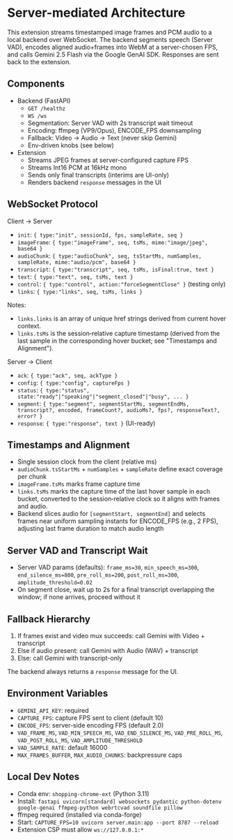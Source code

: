 # Server-mediated Architecture

This extension streams timestamped image frames and PCM audio to a local backend over WebSocket. The backend segments speech (Server VAD), encodes aligned audio+frames into WebM at a server-chosen FPS, and calls Gemini 2.5 Flash via the Google GenAI SDK. Responses are sent back to the extension.

## Components

-   Backend (FastAPI)
    -   `GET /healthz`
    -   `WS /ws`
    -   Segmentation: Server VAD with 2s transcript wait timeout
    -   Encoding: ffmpeg (VP9/Opus), ENCODE_FPS downsampling
    -   Fallback: Video → Audio → Text (never skip Gemini)
    -   Env-driven knobs (see below)
-   Extension
    -   Streams JPEG frames at server-configured capture FPS
    -   Streams Int16 PCM at 16kHz mono
    -   Sends only final transcripts (interims are UI-only)
    -   Renders backend `response` messages in the UI

## WebSocket Protocol

Client → Server

-   `init`: `{ type:"init", sessionId, fps, sampleRate, seq }`
-   `imageFrame`: `{ type:"imageFrame", seq, tsMs, mime:"image/jpeg", base64 }`
-   `audioChunk`: `{ type:"audioChunk", seq, tsStartMs, numSamples, sampleRate, mime:"audio/pcm", base64 }`
-   `transcript`: `{ type:"transcript", seq, tsMs, isFinal:true, text }`
-   `text`: `{ type:"text", seq, tsMs, text }`
-   `control`: `{ type:"control", action:"forceSegmentClose" }` (testing only)
-   `links`: `{ type:"links", seq, tsMs, links }`

Notes:
- `links.links` is an array of unique href strings derived from current hover context.
- `links.tsMs` is the session‑relative capture timestamp (derived from the last sample in the corresponding hover bucket; see "Timestamps and Alignment").

Server → Client

-   `ack`: `{ type:"ack", seq, ackType }`
-   `config`: `{ type:"config", captureFps }`
-   `status`: `{ type:"status", state:"ready"|"speaking"|"segment_closed"|"busy", ... }`
-   `segment`: `{ type:"segment", segmentStartMs, segmentEndMs, transcript?, encoded, frameCount?, audioMs?, fps?, responseText?, error? }`
-   `response`: `{ type:"response", text }` (UI-ready)

## Timestamps and Alignment

-   Single session clock from the client (relative ms)
-   `audioChunk.tsStartMs` + `numSamples` + `sampleRate` define exact coverage per chunk
-   `imageFrame.tsMs` marks frame capture time
-   `links.tsMs` marks the capture time of the last hover sample in each bucket, converted to the session‑relative clock so it aligns with frames and audio.
-   Backend slices audio for `[segmentStart, segmentEnd]` and selects frames near uniform sampling instants for ENCODE_FPS (e.g., 2 FPS), adjusting last frame duration to match audio length

## Server VAD and Transcript Wait

-   Server VAD params (defaults): `frame_ms=30`, `min_speech_ms=300`, `end_silence_ms=800`, `pre_roll_ms=200`, `post_roll_ms=300`, `amplitude_threshold=0.02`
-   On segment close, wait up to 2s for a final transcript overlapping the window; if none arrives, proceed without it

## Fallback Hierarchy

1. If frames exist and video mux succeeds: call Gemini with Video + transcript
2. Else if audio present: call Gemini with Audio (WAV) + transcript
3. Else: call Gemini with transcript-only

The backend always returns a `response` message for the UI.

## Environment Variables

-   `GEMINI_API_KEY`: required
-   `CAPTURE_FPS`: capture FPS sent to client (default 10)
-   `ENCODE_FPS`: server-side encoding FPS (default 2.0)
-   `VAD_FRAME_MS`, `VAD_MIN_SPEECH_MS`, `VAD_END_SILENCE_MS`, `VAD_PRE_ROLL_MS`, `VAD_POST_ROLL_MS`, `VAD_AMPLITUDE_THRESHOLD`
-   `VAD_SAMPLE_RATE`: default 16000
-   `MAX_FRAMES_BUFFER`, `MAX_AUDIO_CHUNKS`: backpressure caps

## Local Dev Notes

-   Conda env: `shopping-chrome-ext` (Python 3.11)
-   Install: `fastapi uvicorn[standard] websockets pydantic python-dotenv google-genai ffmpeg-python webrtcvad soundfile pillow`
-   ffmpeg required (installed via conda-forge)
-   Start: `CAPTURE_FPS=10 uvicorn server.main:app --port 8787 --reload`
-   Extension CSP must allow `ws://127.0.0.1:*`
